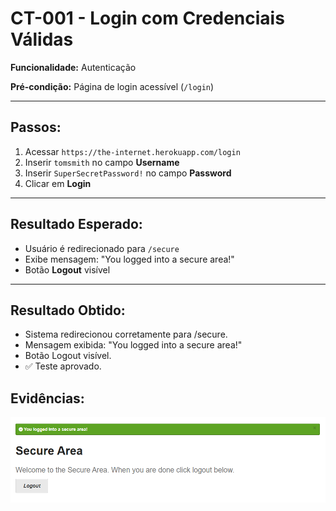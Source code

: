 # CT-001 - Login com Credenciais Válidas

**Funcionalidade:** Autenticação

**Pré-condição:** Página de login acessível (`/login`)

---

##  Passos:
1. Acessar `https://the-internet.herokuapp.com/login`
2. Inserir `tomsmith` no campo **Username**
3. Inserir `SuperSecretPassword!` no campo **Password**
4. Clicar em **Login**

---

##  Resultado Esperado:
- Usuário é redirecionado para `/secure`
- Exibe mensagem: "You logged into a secure area!"
- Botão **Logout** visível

---

##  Resultado Obtido:
- Sistema redirecionou corretamente para /secure.
- Mensagem exibida: "You logged into a secure area!"
- Botão Logout visível.
- ✅ Teste aprovado.

##  Evidências:
![CT-001-login-valido](../evidences/CT-001-login-valido.png)